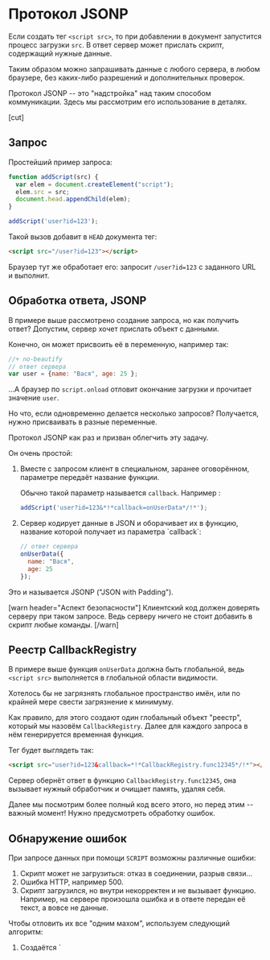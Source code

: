 # Протокол JSONP

Если создать тег `<script src>`, то при добавлении в документ запустится процесс загрузки `src`. В ответ сервер может прислать скрипт, содержащий нужные данные.

Таким образом можно запрашивать данные с любого сервера, в любом браузере, без каких-либо разрешений и дополнительных проверок.

Протокол JSONP -- это "надстройка" над таким способом коммуникации. Здесь мы рассмотрим его использование в деталях.

[cut]

## Запрос 

Простейший пример запроса:

```js
function addScript(src) {
  var elem = document.createElement("script");
  elem.src = src;
  document.head.appendChild(elem);
}

addScript('user?id=123');
```

Такой вызов добавит в `HEAD` документа тег:

```html
<script src="/user?id=123"></script>
```

Браузер тут же обработает его: запросит `/user?id=123` с заданного URL и выполнит. 

## Обработка ответа, JSONP

В примере выше рассмотрено создание запроса, но как получить ответ? Допустим, сервер хочет прислать объект с данными. 

Конечно, он может присвоить её в переменную, например так:


```js
//+ no-beautify
// ответ сервера
var user = {name: "Вася", age: 25 };
```

...А браузер по `script.onload` отловит окончание загрузки и прочитает значение `user`.

Но что, если одновременно делается несколько запросов? Получается, нужно присваивать в разные переменные. 

Протокол JSONP как раз и призван облегчить эту задачу.

Он очень простой: 

<ol>
<li>Вместе с запросом клиент в специальном, заранее оговорённом, параметре передаёт название функции.

Обычно такой параметр называется `callback`. Например :

```js
addScript('user?id=123&*!*callback=onUserData*/!*');
```
</li>
<li>Cервер кодирует данные в JSON и оборачивает их в функцию, название которой получает из параметра `callback`:

```js
// ответ сервера
onUserData({
  name: "Вася",
  age: 25
});
```
</li>
</ol>

Это и называется JSONP ("JSON with Padding").


[warn header="Аспект безопасности"]
Клиентский код должен доверять серверу при таком запросе. Ведь серверу ничего не стоит добавить в скрипт любые команды.
[/warn]

## Реестр CallbackRegistry

В примере выше функция `onUserData` должна быть глобальной, ведь `<script src>` выполняется в глобальной области видимости.

Хотелось бы не загрязнять глобальное пространство имён, или по крайней мере свести загрязнение к минимуму.

Как правило, для этого создают один глобальный объект "реестр", который мы назовём `CallbackRegistry`. Далее для каждого запроса в нём генерируется временная функция.

Тег будет выглядеть так:

```html
<script src="user?id=123&callback=*!*CallbackRegistry.func12345*/!*"></script>
```

Сервер обернёт ответ в функцию `CallbackRegistry.func12345`, она вызывает нужный обработчик и очищает память, удаляя себя.

Далее мы посмотрим более полный код всего этого, но перед этим -- важный момент! Нужно предусмотреть обработку ошибок.

## Обнаружение ошибок 

При запросе данных при помощи `SCRIPT` возможны различные ошибки:

<ol>
<li>Скрипт может не загрузиться: отказ в соединении, разрыв связи...</li>
<li>Ошибка HTTP, например 500.</li>
<li>Скрипт загрузился, но внутри некорректен и не вызывает функцию. Например, на сервере произошла ошибка и в ответе передан её текст, а вовсе не данные.</li>
</ol>

Чтобы отловить их все "одним махом", используем следующий алгоритм:

<ol>
<li>Создаётся `<script>`.</li>
<li>На `<script>` ставятся обработчики `onreadystatechange` (для старых IE) и `onload/onerror` (для остальных браузеров).</li>
<li>При загрузке скрипт выполняет функцию-коллбэк `CallbackRegistry...`. Пусть она при запуске ставит флажок "все ок". А мы в обработчиках проверим -- если флага нет, то функция не вызывалась -- стало быть, ошибка при загрузке или содержимое скрипта некорректно.</li>
</ol>

## Полный пример

Итак, код функции, которая вызывается с `url` и коллбэками. 

Он совсем небольшой, а без комментариев был бы ещё меньше:

```js
//+ src="jsonp/scriptRequest.js"
```

Пример использования:
```js
function ok(data) {
  alert( "Загружен пользователь " + data.name );
}

function fail(url) {
  alert( 'Ошибка при запросе ' + url );
}

// Внимание! Ответы могут приходить в любой последовательности!
scriptRequest("user?id=123", ok, fail); // Загружен
scriptRequest("/badurl.js", ok, fail); // fail, 404
scriptRequest("/", ok, fail); // fail, 200 но некорректный скрипт
```

Демо, по нажатию на кнопке запускаются запросы выше:

[codetabs src="jsonp" height=100]


## COMET


COMET через `SCRIPT` реализуется при помощи длинных опросов, также как мы обсуждали в главе [](/xhr-longpoll).

То есть, создаётся тег `<script>`, браузер запрашивает скрипт у сервера и... Сервер оставляет соединение висеть, пока не появится, что сказать. Когда сервер хочет отправить сообщение -- он отвечает, используя формат JSONP. И, тут же, новый запрос...
